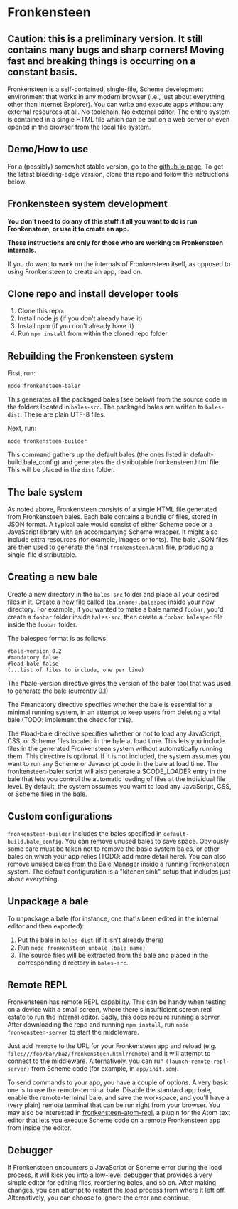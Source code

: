 # Fronkensteen

## Caution: this is a preliminary version. It still contains many bugs and sharp corners! Moving fast and breaking things is occurring on a constant basis.

Fronkensteen is a self-contained, single-file, Scheme development environment that works in any modern browser (i.e., just about everything other than Internet Explorer). You can write and execute apps without any external resources at all. No toolchain. No external editor. The entire system is contained in a single HTML file which can be put on a web server or even opened in the browser from the local file system.

## Demo/How to use

For a (possibly) somewhat stable version, go to the [github.io page](https://pulpgrinder.github.io).
To get the latest bleeding-edge version, clone this repo and follow the instructions below.


## Fronkensteen system development

**You don't need to do any of this stuff if all you want to do is run Fronkensteen, or use it to create an app.**

**These instructions are only for those who are working on Fronkensteen internals.**

If you *do* want to work on the internals of Fronkensteen itself, as opposed to using Fronkensteen to create an app, read on.

## Clone repo and install developer tools

1) Clone this repo.
1) Install node.js (if you don't already have it)
1) Install npm (if you don't already have it)
1) Run `npm install` from within the cloned repo folder.

## Rebuilding the Fronkensteen system

First, run:

`node fronkensteen-baler`

This generates all the packaged bales (see below) from the source code in the folders located in `bales-src`. The packaged bales are written to `bales-dist`. These are plain UTF-8 files.

Next, run:

`node fronkensteen-builder`

This command gathers up the default bales (the ones listed in default-build.bale_config) and generates the distributable fronkensteen.html file. This will be placed in the `dist` folder.


## The bale system

As noted above, Fronkensteen consists of a single HTML file generated from Fronkensteen bales. Each bale contains a bundle of files, stored in JSON format. A typical bale would consist of either Scheme code or a JavaScript library with an accompanying Scheme wrapper. It might also include extra resources (for example, images or fonts). The bale JSON files are then used to generate the final `fronkensteen.html` file, producing a single-file distributable.

## Creating a new bale

Create a new directory in the `bales-src` folder and place all your desired files in it. Create a new file called `(balename).balespec` inside your new directory. For example, if you wanted to make a bale named `foobar`, you'd create a `foobar` folder inside `bales-src`, then create a `foobar.balespec` file inside the `foobar` folder.

The balespec format is as follows:

```
#bale-version 0.2
#mandatory false
#load-bale false
(...list of files to include, one per line)
```

The #bale-version directive gives the version of the baler tool that was used to generate the bale (currently 0.1)

The #mandatory directive specifies whether the bale is essential for a minimal running system, in an attempt to keep users from deleting a vital bale (TODO: implement the check for this).

The #load-bale directive specifies whether or not to load any JavaScript, CSS, or Scheme files located in the bale at load time. This lets you include files in the generated  Fronkensteen system without automatically running them. This directive is optional. If it is not included, the system assumes you want to run any Scheme or Javascript code in the bale at load time. The fronkensteen-baler script will also generate a $CODE_LOADER entry in the bale that lets you control the automatic loading of files at the individual file level. By default, the system assumes you want to load any JavaScript, CSS, or Scheme files in the bale.

## Custom configurations

`fronkensteen-builder` includes the bales specified in `default-build.bale_config`. You can remove unused bales to save space. Obviously some care must be taken not to remove the basic system bales, or other bales on which your app relies (TODO: add more detail here). You can also remove unused bales from the Bale Manager inside a running Fronkensteen system. The default configuration is a "kitchen sink" setup that includes just about everything.

## Unpackage a bale

To unpackage a bale (for instance, one that's been edited in the internal editor and then exported):

1) Put the bale in `bales-dist` (if it isn't already there)
2) Run `node fronkensteen_unbale (bale name)`
3) The source files will be extracted from the bale and placed in the corresponding directory in `bales-src`.

## Remote REPL

Fronkensteen has remote REPL capability. This can be handy when testing on a device with a small screen, where there's insufficient screen real estate to run the internal editor. Sadly, this does require running a server. After downloading the repo and running `npm install`, run `node fronkensteen-server` to start the middleware.

Just add `?remote` to the URL for your Fronkensteen app and reload (e.g. `file:///foo/bar/baz/fronkensteen.html?remote`) and it will attempt to connect to the middleware. Alternatively, you can run `(launch-remote-repl-server)` from Scheme code (for example, in `app/init.scm`).

To send commands to your app, you have a couple of options. A very basic one is to use the remote-terminal bale. Disable the standard app bale, enable the remote-terminal bale, and save the workspace, and you'll have a (very plain) remote terminal that can be run right from your browser. You may also be interested in [fronkensteen-atom-repl](https://github.com/pulpgrinder/fronkensteen-atom-repl), a plugin for the Atom text editor that lets you execute Scheme code on a remote Fronkensteen app from inside the editor.

## Debugger

If Fronkensteen encounters a JavaScript or Scheme error during the load process, it will kick you into a low-level debugger that provides a very simple editor for editing files, reordering bales, and so on. After making changes, you can attempt to restart the load process from where it left off. Alternatively, you can choose to ignore the error and continue.
